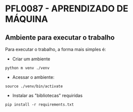 # PFL0087 - APRENDIZADO DE MÁQUINA

## Ambiente para executar o trabalho

Para executar o trabalho, a forma mais simples é:
* Criar um ambiente
```
python m venv ./venv
```
* Acessar o ambiente:
```
source ./venv/bin/activate
```
* Instalar as "bibliotecas" requiridas
```
pip install -r requirements.txt
```